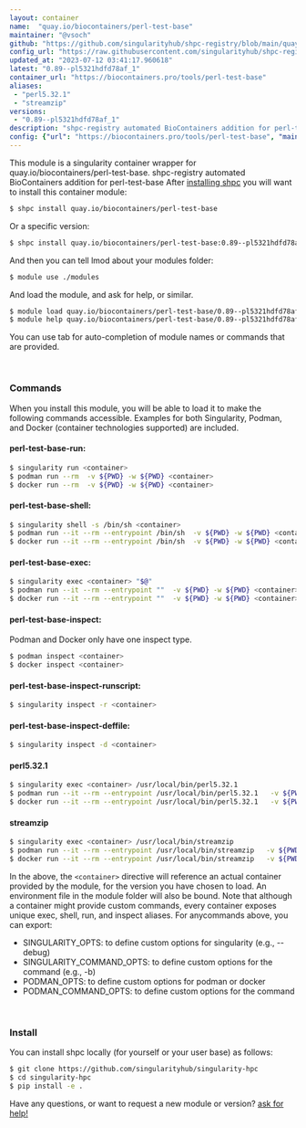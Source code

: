 ```yaml
---
layout: container
name:  "quay.io/biocontainers/perl-test-base"
maintainer: "@vsoch"
github: "https://github.com/singularityhub/shpc-registry/blob/main/quay.io/biocontainers/perl-test-base/container.yaml"
config_url: "https://raw.githubusercontent.com/singularityhub/shpc-registry/main/quay.io/biocontainers/perl-test-base/container.yaml"
updated_at: "2023-07-12 03:41:17.960618"
latest: "0.89--pl5321hdfd78af_1"
container_url: "https://biocontainers.pro/tools/perl-test-base"
aliases:
 - "perl5.32.1"
 - "streamzip"
versions:
 - "0.89--pl5321hdfd78af_1"
description: "shpc-registry automated BioContainers addition for perl-test-base"
config: {"url": "https://biocontainers.pro/tools/perl-test-base", "maintainer": "@vsoch", "description": "shpc-registry automated BioContainers addition for perl-test-base", "latest": {"0.89--pl5321hdfd78af_1": "sha256:ff15a93214632f0954ae51631644e837d88084c8fee8c52725082a445bc0075f"}, "tags": {"0.89--pl5321hdfd78af_1": "sha256:ff15a93214632f0954ae51631644e837d88084c8fee8c52725082a445bc0075f"}, "docker": "quay.io/biocontainers/perl-test-base", "aliases": {"perl5.32.1": "/usr/local/bin/perl5.32.1", "streamzip": "/usr/local/bin/streamzip"}}
---
```


This module is a singularity container wrapper for quay.io/biocontainers/perl-test-base.
shpc-registry automated BioContainers addition for perl-test-base
After [installing shpc](#install) you will want to install this container module:


```bash
$ shpc install quay.io/biocontainers/perl-test-base
```

Or a specific version:

```bash
$ shpc install quay.io/biocontainers/perl-test-base:0.89--pl5321hdfd78af_1
```

And then you can tell lmod about your modules folder:

```bash
$ module use ./modules
```

And load the module, and ask for help, or similar.

```bash
$ module load quay.io/biocontainers/perl-test-base/0.89--pl5321hdfd78af_1
$ module help quay.io/biocontainers/perl-test-base/0.89--pl5321hdfd78af_1
```

You can use tab for auto-completion of module names or commands that are provided.

<br>

### Commands

When you install this module, you will be able to load it to make the following commands accessible.
Examples for both Singularity, Podman, and Docker (container technologies supported) are included.

#### perl-test-base-run:

```bash
$ singularity run <container>
$ podman run --rm  -v ${PWD} -w ${PWD} <container>
$ docker run --rm  -v ${PWD} -w ${PWD} <container>
```

#### perl-test-base-shell:

```bash
$ singularity shell -s /bin/sh <container>
$ podman run --it --rm --entrypoint /bin/sh  -v ${PWD} -w ${PWD} <container>
$ docker run --it --rm --entrypoint /bin/sh  -v ${PWD} -w ${PWD} <container>
```

#### perl-test-base-exec:

```bash
$ singularity exec <container> "$@"
$ podman run --it --rm --entrypoint ""  -v ${PWD} -w ${PWD} <container> "$@"
$ docker run --it --rm --entrypoint ""  -v ${PWD} -w ${PWD} <container> "$@"
```

#### perl-test-base-inspect:

Podman and Docker only have one inspect type.

```bash
$ podman inspect <container>
$ docker inspect <container>
```

#### perl-test-base-inspect-runscript:

```bash
$ singularity inspect -r <container>
```

#### perl-test-base-inspect-deffile:

```bash
$ singularity inspect -d <container>
```


#### perl5.32.1

```bash
$ singularity exec <container> /usr/local/bin/perl5.32.1
$ podman run --it --rm --entrypoint /usr/local/bin/perl5.32.1   -v ${PWD} -w ${PWD} <container> -c " $@"
$ docker run --it --rm --entrypoint /usr/local/bin/perl5.32.1   -v ${PWD} -w ${PWD} <container> -c " $@"
```


#### streamzip

```bash
$ singularity exec <container> /usr/local/bin/streamzip
$ podman run --it --rm --entrypoint /usr/local/bin/streamzip   -v ${PWD} -w ${PWD} <container> -c " $@"
$ docker run --it --rm --entrypoint /usr/local/bin/streamzip   -v ${PWD} -w ${PWD} <container> -c " $@"
```



In the above, the `<container>` directive will reference an actual container provided
by the module, for the version you have chosen to load. An environment file in the
module folder will also be bound. Note that although a container
might provide custom commands, every container exposes unique exec, shell, run, and
inspect aliases. For anycommands above, you can export:

 - SINGULARITY_OPTS: to define custom options for singularity (e.g., --debug)
 - SINGULARITY_COMMAND_OPTS: to define custom options for the command (e.g., -b)
 - PODMAN_OPTS: to define custom options for podman or docker
 - PODMAN_COMMAND_OPTS: to define custom options for the command

<br>

### Install

You can install shpc locally (for yourself or your user base) as follows:

```bash
$ git clone https://github.com/singularityhub/singularity-hpc
$ cd singularity-hpc
$ pip install -e .
```

Have any questions, or want to request a new module or version? [ask for help!](https://github.com/singularityhub/singularity-hpc/issues)